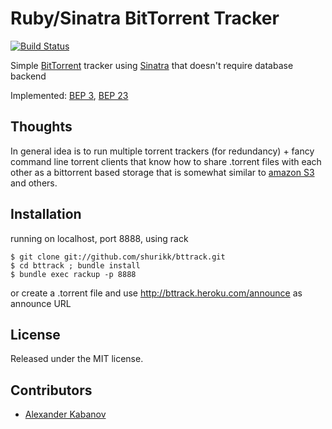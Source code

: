 Ruby/Sinatra BitTorrent Tracker
===============================
[![Build Status](https://travis-ci.org/amoose/bttrack.png)](https://travis-ci.org/amoose/bttrack)


Simple [BitTorrent](http://bittorrent.org/) tracker using [Sinatra](http://www.sinatrarb.com/) that doesn't require database backend

Implemented: [BEP 3](http://bittorrent.org/beps/bep_0003.html), [BEP 23](http://bittorrent.org/beps/bep_0023.html)


Thoughts
--------

In general idea is to run multiple torrent trackers (for redundancy) + fancy
command line torrent clients that know how to share .torrent files with each
other as a bittorrent based storage that is somewhat similar to [amazon S3](https://s3.amazonaws.com/)
and others.


Installation
------------
 
running on localhost, port 8888, using rack

    $ git clone git://github.com/shurikk/bttrack.git
    $ cd bttrack ; bundle install
    $ bundle exec rackup -p 8888

or create a .torrent file and use http://bttrack.heroku.com/announce as announce URL


License
-------

Released under the MIT license.


Contributors
------------

* [Alexander Kabanov](http://github.com/shurikk)
